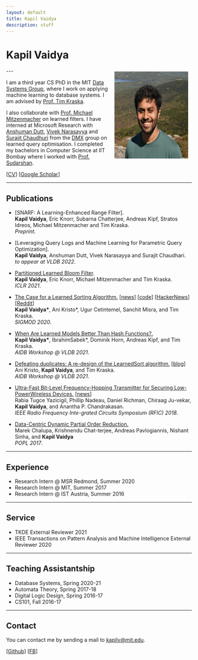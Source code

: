 ```yaml
---
layout: default
title: Kapil Vaidya
description: stuff
---
```


# Kapil Vaidya
<img src="/static/acadia.png" alt="Kapil" style="width: 200px; height: 236px; float: right; margin: 10px"/>
<!-- ![Kapil](/static/PXL_20210829_150802540.PORTRAIT.jpg) -->
<!-- Screen Shot 2021-10-10 at 11.17.23 PM.png -->
---

I am a third year CS PhD in the MIT [Data Systems Group](http://dsg.csail.mit.edu/), where I work on applying machine learning to database systems. I am advised by [Prof. Tim Kraska](http://people.csail.mit.edu/kraska/). 

I also collaborate with [Prof. Michael Mitzenmacher](https://www.eecs.harvard.edu/~michaelm/) on learned filters. I have interned at Microsoft Research with [Anshuman Dutt](https://www.microsoft.com/en-us/research/people/andut/), [Vivek Narasayya](https://www.microsoft.com/en-us/research/people/viveknar/) and [Surajit Chaudhuri](https://www.microsoft.com/en-us/research/people/surajitc/) from the [DMX](https://www.microsoft.com/en-us/research/group/data-management-exploration-and-mining-dmx/) group on learned query optimisation. I completed my bachelors in Computer Science at IIT Bombay where I worked with [Prof. Sudarshan](https://www.cse.iitb.ac.in/~sudarsha/). 

\[[CV](https://kapilvaidya24.github.io/cv.pdf)\] \[[Google Scholar](https://scholar.google.com/citations?user=AsvFQLkAAAAJ&hl=en&oi=ao)\]
 





---

## Publications

- [SNARF: A Learning-Enhanced Range Filter].<br>
 **Kapil Vaidya**, Eric Knorr, Subarna Chatterjee, Andreas Kipf, Stratos Idreos, Michael Mitzenmacher and Tim Kraska. <br>
*Preprint*.

- [Leveraging Query Logs and Machine Learning for Parametric Query Optimization].<br>
**Kapil Vaidya**, Anshuman Dutt, Vivek Narasayya and Surajit Chaudhari. <br>
*to appear at VLDB 2022*.

- [Partitioned Learned Bloom Filter](https://openreview.net/forum?id=6BRLOfrMhW).<br>
 **Kapil Vaidya**, Eric Knorr, Michael Mitzenmacher and Tim Kraska. <br>
*ICLR 2021*.

- [The Case for a Learned Sorting Algorithm.](https://dl.acm.org/doi/10.1145/3318464.3389752) \[[news](https://blog.acolyer.org/2020/10/19/the-case-for-a-learned-sorting-algorithm/)\] \[[code](https://github.com/learnedsystems/LearnedSort)\] \[[HackerNews](https://news.ycombinator.com/item?id=24823611)\] \[[Reddit](https://www.reddit.com/r/programming/comments/je87ky/the_case_for_a_learned_sorting_algorithm/)\] <br>
 **Kapil Vaidya\***, Ani Kristo\*, Ugur Cetintemel,  Sanchit  Misra,  and  Tim  Kraska. <br>
*SIGMOD 2020*.

- [When Are Learned Models Better Than Hash Functions?.](https://arxiv.org/abs/2107.01464#:~:text=For%20Cuckoo%20hash%20tables%2C%20in,and%20with%20a%20limited%20margin.) <br>
**Kapil  Vaidya\***,  IbrahimSabek\*, Dominik Horn, Andreas Kipf, and Tim Kraska.   <br>
*AIDB Workshop @ VLDB 2021*.

- [Defeating duplicates: A re-design of the LearnedSort algorithm.](https://arxiv.org/abs/2107.03290) \[[blog](http://learnedsystems.mit.edu/defeating-dups-learned-sort/)\] <br>
Ani Kristo, **Kapil Vaidya**,  and  Tim  Kraska.   <br>
*AIDB Workshop @ VLDB 2021*.

- [Ultra-Fast Bit-Level Frequency-Hopping Transmitter for Securing Low-PowerWireless Devices.](https://ieeexplore.ieee.org/document/8428994) [[news](https://news.mit.edu/2018/novel-transmitter-protects-wireless-data-hackers-0611)]<br>
 Rabia  Tugce  Yazicigil,  Phillip  Nadeau,  Daniel  Richman,  Chiraag  Ju-vekar,  **Kapil  Vaidya**,  and  Anantha  P.  Chandrakasan. <br>
*IEEE Radio Frequency Inte-grated Circuits Symposium (RFIC) 2018*.

- [Data-Centric Dynamic Partial Order Reduction.](https://arxiv.org/abs/1610.01188) <br>
 Marek  Chalupa,  Krishnendu  Chat-terjee, Andreas Pavlogiannis, Nishant Sinha, and  **Kapil  Vaidya** <br>
*POPL 2017*.

---

## Experience


- Research Intern @ MSR Redmond, Summer 2020
- Research Intern @ MIT, Summer 2017
- Research Intern @ IST Austria, Summer 2016


---

## Service


- TKDE External Reviewer 2021
- IEEE Transactions on Pattern Analysis and Machine Intelligence External Reviewer 2020

---

## Teaching Assistantship

- Database Systems, Spring 2020-21
- Automata Theory, Spring 2017-18
- Digital Logic Design, Spring 2016-17
- CS101, Fall 2016-17


___

## Contact

You can contact me by sending a mail to kapilv@mit.edu.

\[[Github](https://github.com/kapilvaidya24)\] \[[FB](https://www.facebook.com/kapil.vaidya.39/)\]





